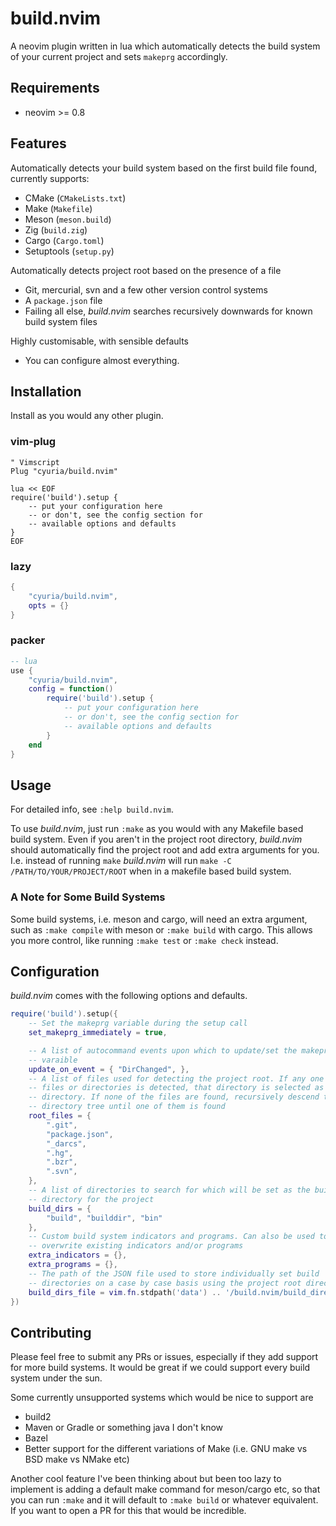# build.nvim

A neovim plugin written in lua which automatically detects the build system of
your current project and sets `makeprg` accordingly.

## Requirements

- neovim >= 0.8

## Features

Automatically detects your build system based on the first build file found,
currently supports:
- CMake (`CMakeLists.txt`)
- Make (`Makefile`)
- Meson (`meson.build`)
- Zig (`build.zig`)
- Cargo (`Cargo.toml`)
- Setuptools (`setup.py`)

Automatically detects project root based on the presence of a file
- Git, mercurial, svn and a few other version control systems
- A `package.json` file
- Failing all else, *build.nvim* searches recursively downwards for known
  build system files

Highly customisable, with sensible defaults
- You can configure almost everything.

## Installation

Install as you would any other plugin.

### vim-plug

```vim
" Vimscript
Plug "cyuria/build.nvim"

lua << EOF
require('build').setup {
    -- put your configuration here
    -- or don't, see the config section for
    -- available options and defaults
}
EOF
```

### lazy

```lua
{
    "cyuria/build.nvim",
    opts = {}
}
```

### packer

```lua
-- lua
use {
    "cyuria/build.nvim",
    config = function()
        require('build').setup {
            -- put your configuration here
            -- or don't, see the config section for
            -- available options and defaults
        }
    end
}
```

## Usage

For detailed info, see `:help build.nvim`.

To use *build.nvim*, just run `:make` as you would with any Makefile based
build system. Even if you aren't in the project root directory, *build.nvim*
should automatically find the project root and add extra arguments for you.
I.e. instead of running `make` *build.nvim* will run
`make -C /PATH/TO/YOUR/PROJECT/ROOT` when in a makefile based build system.

### A Note for Some Build Systems

Some build systems, i.e. meson and cargo, will need an extra argument, such as
`:make compile` with meson or `:make build` with cargo. This allows you more
control, like running `:make test` or `:make check` instead.

## Configuration

*build.nvim* comes with the following options and defaults.

```lua
require('build').setup({
    -- Set the makeprg variable during the setup call
    set_makeprg_immediately = true,

    -- A list of autocommand events upon which to update/set the makeprg
    -- varaible
    update_on_event = { "DirChanged", },
    -- A list of files used for detecting the project root. If any one of these
    -- files or directories is detected, that directory is selected as the root
    -- directory. If none of the files are found, recursively descend the
    -- directory tree until one of them is found
    root_files = {
        ".git",
        "package.json",
        "_darcs",
        ".hg",
        ".bzr",
        ".svn",
    },
    -- A list of directories to search for which will be set as the build
    -- directory for the project
    build_dirs = {
        "build", "builddir", "bin"
    },
    -- Custom build system indicators and programs. Can also be used to
    -- overwrite existing indicators and/or programs
    extra_indicators = {},
    extra_programs = {},
    -- The path of the JSON file used to store individually set build
    -- directories on a case by case basis using the project root directory
    build_dirs_file = vim.fn.stdpath('data') .. '/build.nvim/build_directories.json',
})
```

## Contributing

Please feel free to submit any PRs or issues, especially if they add support for
more build systems. It would be great if we could support every build system
under the sun.

Some currently unsupported systems which would be nice to support are
- build2
- Maven or Gradle or something java I don't know
- Bazel
- Better support for the different variations of Make (i.e. GNU make vs BSD
  make vs NMake etc)

Another cool feature I've been thinking about but been too lazy to implement is
adding a default make command for meson/cargo etc, so that you can run `:make`
and it will default to `:make build` or whatever equivalent. If you want to
open a PR for this that would be incredible.

